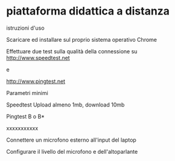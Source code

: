 # piattaforma didattica a distanza 

istruzioni d'uso

Scaricare ed installare sul proprio sistema operativo Chrome

Effettuare due test sulla qualità della connessione su
http://www.speedtest.net

e

http://www.pingtest.net 
 
Parametri minimi

Speedtest
Upload almeno 1mb, download 10mb
 
Pingtest
B o B*

xxxxxxxxxxx

Connettere un microfono esterno all'input del laptop

Configurare il livello del microfono e dell'altoparlante


